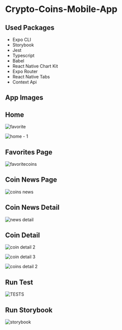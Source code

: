 # Crypto-Coins-Mobile-App

## Used Packages

- Expo CLI
- Storybook
- Jest
- Typescript
- Babel
- React Native Chart Kit
- Expo Router
- React Native Tabs
- Context Api

## App Images

## Home

![favorite](https://github.com/ademalkan/Crypto-Coins-Mobile-App/assets/43451577/85a6a2a5-430a-4a2a-8e44-49f3e5ad266d)

![home - 1](https://github.com/ademalkan/Crypto-Coins-Mobile-App/assets/43451577/7e5bafb4-ba12-4bd3-8c04-2059cf64a727)


## Favorites Page

![favoritecoins](https://github.com/ademalkan/Crypto-Coins-Mobile-App/assets/43451577/1aa5dc90-9ef9-4269-982e-222b6e03448a)



## Coin News Page

![coins news](https://github.com/ademalkan/Crypto-Coins-Mobile-App/assets/43451577/227847fb-a951-4028-9d6d-32df1bbcb23a)


## Coin News Detail

![news detail](https://github.com/ademalkan/Crypto-Coins-Mobile-App/assets/43451577/b16bd8cc-9e89-4fa6-9fbd-e2225b72eaea)


## Coin Detail


![coin detail 2](https://github.com/ademalkan/Crypto-Coins-Mobile-App/assets/43451577/189024dc-04d2-47a7-bcd8-8fd2b3ed29b8)

![coin detail 3](https://github.com/ademalkan/Crypto-Coins-Mobile-App/assets/43451577/611519d6-222a-4ed9-8d93-5825e7cea3b8)

![coins detail 2](https://github.com/ademalkan/Crypto-Coins-Mobile-App/assets/43451577/a7f290e5-65f3-4836-b6f3-0a96871b763b)


## Run Test

![TESTS](https://github.com/ademalkan/Crypto-Coins-Mobile-App/assets/43451577/10b7bcc0-c063-4a81-98d4-9e505145b6b0)


## Run Storybook

![storybook](https://github.com/ademalkan/Crypto-Coins-Mobile-App/assets/43451577/3888baba-f6d1-4d93-8227-d0abd83156fb)
